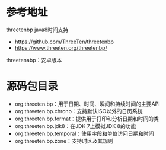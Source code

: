 # 参考地址
threetenbp java8时间支持
- https://github.com/ThreeTen/threetenbp
- https://www.threeten.org/threetenbp/

threetenabp：安卓版本

# 源码包目录
- org.threeten.bp：用于日期、时间、瞬间和持续时间的主要API
- org.threeten.bp.chrono：支持默认ISO以外的日历系统
- org.threeten.bp.format：提供用于打印和分析日期和时间的类
- org.threeten.bp.jdk8：在JDK 7上模拟JDK 8的功能
- org.threeten.bp.temporal：使用字段和单位访问日期和时间
- org.threeten.bp.zone：支持时区及其规则
